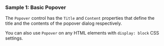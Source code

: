 ### Sample 1: Basic Popover

The `Popover` control has the `Title` and `Content` properties that define the title and the contents of the popover dialog respectively.

You can also use `Popover` on any HTML elements with `display: block` CSS settings.